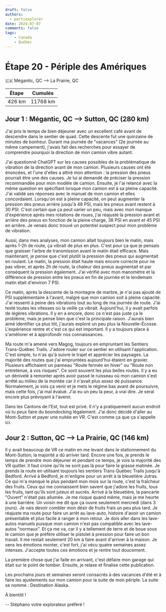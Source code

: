 ```yaml
---
draft: false
authors:
  - partiexplorer
date: 2024-07-07
comments: false
tags:
    - Canada
    - Québec
---
```


# Étape 20 - Périple des Amériques

🇨🇦 Mégantic, QC --> La Prairie, QC

|  Étape  |   Cumulés   |
|---------|-------------|
|  426 km |    11768 km |

## Jour 1 : Mégantic, QC --> Sutton, QC (280 km)

J'ai pris le temps de bien déjeuner avec un excellent café avant de descendre dans le sentier de quad. Cette descente fut une quinzaine de minutes de bonheur. Durant ma journée de "vacances" (2e journée au même campement), j'avais fait des recherches pour essayer de comprendre pourquoi la direction de mon camion vibre autant.

J'ai questionné ChatGPT sur les causes possibles de la problématique de vibration de la direction avant de mon camion. Plusieurs causes ont été énoncées, et l'une d'elles a attiré mon attention : la pression des pneus pourrait être une des causes. Je lui ai demandé de préciser la pression recommandée pour mon modèle de camion. Ensuite, je l'ai relancé avec la même question en spécifiant lorsque mon camion est à sa pleine capacité. J'ai validé ses réponses avec le manuel de mon camion et elles concordaient. Lorsqu'on est à pleine capacité, on peut augmenter la pression des pneus arrière jusqu'à 48 PSI, mais les pneus avant restent à 30 PSI. C'est certain que ça peut varier un peu, mais avec mon manque d'expérience après mes rotations de roues, j'ai réajusté la pression avant et arrière des pneus en fonction de la pleine charge, 38 PSI en avant et 45 PSI en arrière. Je venais donc trouvé un potentiel suspect pour mon problème de vibration.

Aussi, dans mes analyses, mon camion allait toujours bien le matin, mais après 1-2h de route, ça vibrait de plus en plus. C'est pour ça que je pensais que graisser l'arbre de transmission avant le matin était efficace. Mais maintenant, je pense que c'est plutôt la pression des pneus qui augmentait en roulant. Le matin, la pression était haute mais encore correcte pour ne pas vibrer, et après 2h de route, la chaleur des pneus augmentait et par conséquent la pression également. J'ai vérifié avec mon manomètre et la différence de pression entre les pneus en fin de journée et le lendemain matin était d'environ 7 PSI.

Ce matin, après la descente de la montagne de marbre, je n'ai pas ajouté de PSI supplémentaire à l'avant, malgré que mon camion soit à pleine capacité. J'ai ressenti à peine des vibrations tout au long de ma journée de route. J'ai testé toutes les vitesses où la veille ça vibrait. Aujourd'hui, il y avait parfois de légères vibrations. Il y en a encore, donc ce n'est pas juste ça le problème, mais je pense bien que c'est la principale raison. J'aurais bien aimé identifier ça plus tôt, j'aurais exploré un peu plus la Nouvelle-Écosse. L'expérience rentre et c'est ce qui est important. Il y a toujours place à s'améliorer et à approfondir nos connaissances.

Ma route m'a amené vers Magog, toujours en empruntant les Sentiers Trans-Québec Trails. J'adore rouler sur ce sentier en utilisant l'application. C'est simple, tu n'as qu'à suivre le trajet et apprécier les paysages. La majorité des routes que j'ai empruntées aujourd'hui étaient en gravier. Plusieurs affichaient un panneau "Route fermée en hiver" ou "Route non entretenue, à vos risques". Ce sont souvent les plus belles routes. Il y a eu un dénivelé à remonter après avoir passé le ruisseau où mon camion s'est arrêté au milieu de la montée car il n'avait plus assez de puissance. Normalement, je vois ça venir et je mets le régime bas avant de poursuivre, mais cette fois, j'ai mal évalué. J'ai eu un peu la peur, à vrai dire. Je serai encore plus prévoyant à l'avenir.

Dans les Cantons de l'Est, tout est privé. Il n'y a pratiquement aucun endroit où tu peux faire du boondocking légalement. J'ai donc décidé d'aller au Mont-Sutton et payer une nuitée en VR. C'est comme ça que ça s'appelle ici.

## Jour 2 : Sutton, QC --> La Prairie, QC (146 km)

Il y avait beaucoup de VR ce matin en me levant dans le stationnement du Mont-Sutton; la majorité a dû arriver tard. Encore une fois, je prends le temps de prendre mon déjeuner et pendant ce temps, je vois la majorité des VR quitter. Il faut croire qu'ils ne sont pas là pour faire la grasse matinée. Je prends la route en utilisant toujours les sentiers Trans Québec Trails jusqu'à Bedford. Arrivé à Bedford, je m'enligne pour un arrêt à la bleuetière Jutras. Ce qui m'a manqué le plus pendant mon mois sur la route, c'est la fraîcheur des fruits. Ceux qui me connaissent bien savent que j'adore les fruits, tous les fruits, tant qu'ils sont juteux et sucrés. Arrivé à la bleuetière, la pancarte "Ouvert" n'était pas allumée. Je me risque quand même, mais je me heurte à une barrière. Un voisin me dit que ça ouvre seulement mercredi (dans 3 jours). Je vais devoir combler mon désir de fruits frais un peu plus tard. Je réajuste ma route pour faire un arrêt au lave-auto, histoire d'avoir un camion présentable et plus facile à ranger à mon retour. Je dois aller dans les lave-autos manuels puisque mon camion n'est pas compatible avec les lave-autos "normaux". Et ça me va, car il y a tellement de terre et de boue sous le camion que je préfère utiliser le pistolet à pression pour faire un bon travail. Il me restait seulement 20 km à faire avant d'arriver à la maison. Je sens les émotions monter, c'est fort, j'ai vécu quatre semaines assez intenses. J'accepte toutes ces émotions et je rentre tout doucement.

La première chose que j'ai faite en arrivant, c'est défaire mon garage qui était sur le point de tomber. Ensuite, je relaxe et finalise cette publication.

Les prochains jours et semaines seront consacrés à des vacances d'été et à faire les ajustements sur mon camion pour la suite de mon périple. La suite se nomme : Destination Alaska.


À bientôt !

--
Stéphano votre explorateur préféré !
